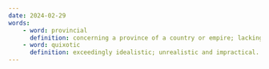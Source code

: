 ```yaml
---
date: 2024-02-29
words:
    - word: provincial
      definition: concerning a province of a country or empire; lacking sophistication or cosmopolitanism.
    - word: quixotic
      definition: exceedingly idealistic; unrealistic and impractical.
---
```

